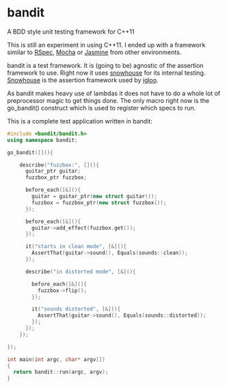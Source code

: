 bandit
======

A BDD style unit testing framework for C++11

This is still an experiment in using C++11. I ended up with a framework similar
to [RSpec](https://github.com/joakimkarlsson/snowhouse.git), [Mocha](http://visionmedia.github.io/mocha/) or [Jasmine](http://pivotal.github.io/jasmine/) from other environments.

bandit is a test framework. It is (going to be) agnostic of the assertion 
framework to use. Right now it uses [snowhouse](https://github.com/joakimkarlsson/snowhouse) for its internal testing. [Snowhouse](https://github.com/joakimkarlsson/snowhouse) is the assertion framework used by [igloo](https://github.com/joakimkarlsson/igloo).

As bandit makes heavy use of lambdas it does not have to do a whole lot of preprocessor magic to get things done. The only macro
right now is the go_bandit() construct which is used to register which specs to run.

This is a complete test application written in bandit:

```cpp
#include <bandit/bandit.h>
using namespace bandit;

go_bandit([](){

    describe("fuzzbox:", [](){
      guitar_ptr guitar;
      fuzzbox_ptr fuzzbox;

      before_each([&](){
        guitar = guitar_ptr(new struct guitar());
        fuzzbox = fuzzbox_ptr(new struct fuzzbox());
      });

      before_each([&](){
        guitar->add_effect(fuzzbox.get());
      });

      it("starts in clean mode", [&](){
        AssertThat(guitar->sound(), Equals(sounds::clean));
      });

      describe("in distorted mode", [&](){

        before_each([&](){
          fuzzbox->flip();
        });

        it("sounds distorted", [&](){
          AssertThat(guitar->sound(), Equals(sounds::distorted));
        });
      });
    });

});

int main(int argc, char* argv[])
{
  return bandit::run(argc, argv);
}
```

